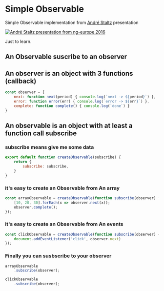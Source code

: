 # Simple Observable

Simple Observable implementation from [André Staltz](https://github.com/staltz) presentation

[![André Staltz presentation from ng-europe 2016](https://i.ytimg.com/vi/uQ1zhJHclvs/hqdefault.jpg)](https://www.youtube.com/watch?v=uQ1zhJHclvs)

Just to learn.


## An Observable suscribe to an observer

## An observer is an object with 3 functions (callback)

```javascript
const observer = {
    next: function next(period) { console.log(`next -> ${period}`) },
    error: function error(err) { console.log(`error -> ${err}`) },
    complete: function complete() { console.log(`done`) }
}
```

## An observable is an object with at least a function call subscribe

### subscribe means give me some data

```javascript
export default function createObservable(subscribe) {
    return {
        subscribe: subscribe,    
    }
}
```

### it's easy to create an Observable from An array

```javascript
const arrayObservable = createObservable(function subscribe(observer) {
    [10, 20, 30].forEach(x => observer.next(x));
    observer.complete();
});
```

### it's easy to create an Observable from An events

```javascript
const clickObservable = createObservable(function subscribe(observer) {
    document.addEventListener('click', observer.next)
});
```

### Finally you can susbscribe to your observer

```javascript
arrayObservable  
    .subscribe(observer);

clickObservable  
    .subscribe(observer);
```
